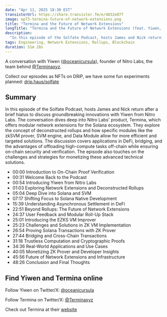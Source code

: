 ```yaml
---
date: "Apr 11, 2025 18:30 EST"
transistorUrl: https://share.transistor.fm/e/4832e87f
image: ep73-termina-future-of-network-extensions.png
title: "Termina and the Future of Network Extensions"
longTitle: "Termina and the Future of Network Extensions (feat. Yiwen, founder of Nitro Labs)"
description:
  "In this episode of the Solfate Podcast, hosts James and Nick return after a brief hiatus to discuss Termina's modular Solana network extensions stack with Yiwen from Nitro Labs."
tags: Engineering, Network Extensions, Rollups, Blockchain
duration: 51m 28s
---
```


A conversation with Yiwen ([@oceanicursula](https://x.com/oceanicursula)), founder of Nitro Labs, the team behind [@Terminaxyz](https://x.com/Terminaxyz).

Collect our episodes as NFTs on DRiP, we have some fun experiments planned: [drip.haus/solfate](https://drip.haus/solfate)

## Summary

In this episode of the Solfate Podcast, hosts James and Nick return after a brief hiatus to discuss groundbreaking innovations with Yiwen from Nitro Labs. The conversation dives deep into Nitro Labs' product, Termina, which offers modular network extensions for the Solana ecosystem. They explore the concept of deconstructed rollups and how specific modules like the zkSVM prover, SVM engine, and Data Module allow for more efficient and targeted solutions. The discussion covers applications in DeFi, bridging, and the advantages of offloading high-compute tasks off-chain while ensuring on-chain security and verification. The episode also touches on the challenges and strategies for monetizing these advanced technical solutions.

- 00:00 Introduction to On-Chain Proof Verification
- 00:31 Welcome Back to the Podcast
- 00:54 Introducing Yiwen from Nitro Labs
- 01:03 Exploring Network Extensions and Deconstructed Rollups
- 05:04 Deep Dive into Solana and SVM
- 07:17 Shifting Focus to Solana Native Development
- 15:39 Understanding Asynchronous Settlement in DeFi
- 22:51 Beyond Rollups: The Future of Network Extensions
- 24:37 User Feedback and Modular Roll-Up Stack
- 25:01 Introducing the EZKS VM Improver
- 25:23 Challenges and Solutions in ZK VM Implementation
- 26:54 Proving Solana Transactions with ZK Prover
- 27:44 Bridging and Cross-Chain Transactions
- 31:18 Trustless Computation and Cryptographic Proofs
- 34:36 Real-World Applications and Use Cases
- 40:05 Monetizing ZK Prover and Developer Insights
- 45:56 Future of Network Extensions and Infrastructure
- 48:26 Conclusion and Final Thoughts

## Find Yiwen and Termina online

Follow Yiwen on Twitter/X: [@oceanicursula](https://x.com/oceanicursula) 

Follow Termina on Twitter/X: [@Terminaxyz](https://x.com/Terminaxyz)

Check out Termina at their [website](https://www.termina.technology)